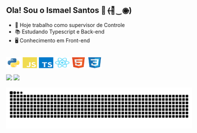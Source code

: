 ## Ola! Sou o Ismael Santos 👋 (̶◉͛‿◉̶)

- 💼 Hoje trabalho como supervisor de Controle
- 📚 Estudando Typescript e Back-end
- 🖥️ Conhecimento em Front-end

<div style="display: inline_block"><br>
  <img align="center" alt="React" height="30" width="40" src="https://raw.githubusercontent.com/devicons/devicon/master/icons/python/python-original.svg">
  <img align="center" alt="JavaScript" height="30" width="40" src="https://raw.githubusercontent.com/devicons/devicon/master/icons/javascript/javascript-plain.svg">
  <img align="center" alt="TypeScript" height="30" width="40" src="https://raw.githubusercontent.com/devicons/devicon/master/icons/typescript/typescript-plain.svg">
  <img align="center" alt="React" height="30" width="40" src="https://raw.githubusercontent.com/devicons/devicon/master/icons/react/react-original.svg">
  <img align="center" alt="Rafa-HTML" height="30" width="40" src="https://raw.githubusercontent.com/devicons/devicon/master/icons/html5/html5-original.svg">
  <img align="center" alt="CSS" height="30" width="40" src="https://raw.githubusercontent.com/devicons/devicon/master/icons/css3/css3-original.svg">
</div>

<br/>

<div> 
  <a href="https://www.instagram.com/ismaels.pdf/" target="_blank"><img src="https://img.shields.io/badge/-Instagram-%23E4405F?style=for-the-badge&logo=instagram&logoColor=white" target="_blank"></a>
  <a href="https://www.linkedin.com/in/ismael-sousa1/" target="_blank"><img src="https://img.shields.io/badge/-LinkedIn-%230077B5?style=for-the-badge&logo=linkedin&logoColor=white" target="_blank"></a> 
</div>

<br/>

<picture>
  <source media="(prefers-color-scheme: dark)" srcset="https://raw.githubusercontent.com/ismaelsants/ismaelsants/output/github-contribution-grid-snake-dark.svg">
  <source media="(prefers-color-scheme: light)" srcset="https://raw.githubusercontent.com/ismaelsants/ismaelsants/output/github-contribution-grid-snake.svg">
  <img alt="github contribution grid snake animation" src="https://raw.githubusercontent.com/ismaelsants/ismaelsants/output/github-contribution-grid-snake.svg">
</picture>

